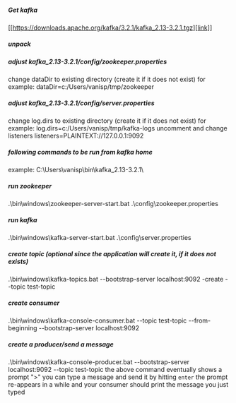 ##### Get kafka

[[https://downloads.apache.org/kafka/3.2.1/kafka_2.13-3.2.1.tgz][link]]

##### unpack

##### adjust kafka_2.13-3.2.1/config/zookeeper.properties

change dataDir to existing directory (create it if it does not exist)
for example:
dataDir=c:/Users/vanisp/tmp/zookeeper

##### adjust kafka_2.13-3.2.1/config/server.properties

change log.dirs to existing directory (create it if it does not exist)
for example:
log.dirs=c:/Users/vanisp/tmp/kafka-logs
uncomment and change listeners
listeners=PLAINTEXT://127.0.0.1:9092

##### following commands to be run from kafka home

example:  C:\Users\vanisp\bin\kafka_2.13-3.2.1\

##### run zookeeper

.\bin\windows\zookeeper-server-start.bat .\config\zookeeper.properties

##### run kafka

.\bin\windows\kafka-server-start.bat .\config\server.properties

##### create topic (optional since the application will create it, if it does not exists)

.\bin\windows\kafka-topics.bat --bootstrap-server localhost:9092 -create --topic test-topic

##### create consumer

.\bin\windows\kafka-console-consumer.bat --topic test-topic --from-beginning --bootstrap-server localhost:9092

##### create a producer/send a message

.\bin\windows\kafka-console-producer.bat --bootstrap-server localhost:9092 --topic test-topic
the above command eventually shows a prompt ">"
you can type a message and send it by hitting `enter`
the prompt re-appears in a while and your consumer should print the message you just typed
